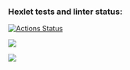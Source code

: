 ### Hexlet tests and linter status:
[![Actions Status](https://github.com/GICK00/frontend-project-44/workflows/hexlet-check/badge.svg)](https://github.com/GICK00/frontend-project-44/actions)

<a href="https://codeclimate.com/github/GICK00/frontend-project-44/maintainability"><img src="https://api.codeclimate.com/v1/badges/74820a1f2209c3c5586b/maintainability" /></a>

<a href="https://asciinema.org/a/fpZFN8I2VDlWNFRN26RBVuHGQ" target="_blank"><img src="https://asciinema.org/a/fpZFN8I2VDlWNFRN26RBVuHGQ.svg" /></a>
